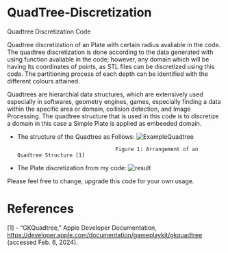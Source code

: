 # QuadTree-Discretization
Quadtree Discretization Code 

Quadtree discretization of an Plate with certain radius avaliable in the code.
The quadtree discretization is done according to the data generated with using function avaliable in the code; however, any domain which will be having its coordinates of points, as STL files
can be discretized using this code. The partitioning process of each depth can be identified with the different colours attained.

Quadtrees are hierarchial data structures, which are extensively used especially in softwares, geometry engines, games, especially finding a data within the specific area or domain, collision detection, and Image Processing.
The quadtree structure that is used in this code is to discretize a domain in this case a Simple Plate is applied as embeeded domain.

* The structure of the Quadtree as Follows:
![ExampleQuadtree](https://github.com/Edizhanssy/QuadTree-Discretization/assets/128889535/3db6ebfb-3feb-4edd-827a-b9b0abf736b6)

                                      Figure 1: Arrangement of an Quadtree Structure [1]

* The Plate discretization from my code:
![result](https://github.com/Edizhanssy/QuadTree-Discretization/assets/128889535/740af1de-856b-4035-9fff-dd8aebb389c3)

Please feel free to change, upgrade this code for your own usage.
# References

[1] - “GKQuadtree,” Apple Developer Documentation, https://developer.apple.com/documentation/gameplaykit/gkquadtree (accessed Feb. 6, 2024). 

